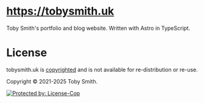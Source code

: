 # https://tobysmith.uk

Toby Smith's portfolio and blog website. Written with Astro in TypeScript.

# License

tobysmith.uk is [copyrighted](./LICENSE.md) and is not available for re-distribution or re-use.

Copyright © 2021-2025 Toby Smith.

<a href="https://license-cop.js.org">
  <img alt="Protected by: License-Cop" src="https://license-cop.js.org/shield.svg">
</a>
